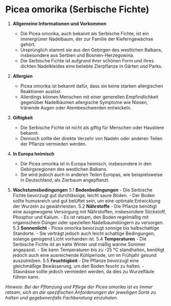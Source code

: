 # Picea omorika (Serbische Fichte)

1. **Allgemeine Informationen und Vorkommen**
   - Die Picea omorika, auch bekannt als Serbische Fichte, ist ein immergrüner Nadelbaum, der zur Familie der Kieferngewächse gehört.
   - Ursprünglich stammt sie aus den Gebirgen des westlichen Balkans, insbesondere aus Serbien und Bosnien-Herzegowina.
   - Die Serbische Fichte ist aufgrund ihrer schönen Form und ihres dichten Nadelkleides eine beliebte Zierpflanze in Gärten und Parks.

2. **Allergien**
   - Picea omorika ist bekannt dafür, dass sie keine starken allergischen Reaktionen auslöst.
   - Allerdings können Menschen mit einer generellen Empfindlichkeit gegenüber Nadelbäumen allergische Symptome wie Niesen, tränende Augen oder Atembeschwerden entwickeln.

3. **Giftigkeit**
   - Die Serbische Fichte ist nicht als giftig für Menschen oder Haustiere bekannt.
   - Dennoch sollte der direkte Verzehr von Nadeln oder anderen Teilen der Pflanze vermieden werden.

4. **In Europa heimisch**
   - Die Picea omorika ist in Europa heimisch, insbesondere in den Gebirgsregionen des westlichen Balkans.
   - Sie wird jedoch auch in anderen Teilen Europas, wie beispielsweise in Deutschland, als Zierbaum angepflanzt.

5. **Wachstumsbedingungen**
   5.1 **Bodenbedingungen**
       - Die Serbische Fichte bevorzugt gut durchlässige, leicht saure Böden.
       - Der Boden sollte humusreich und gut belüftet sein, um eine optimale Entwicklung der Wurzeln zu gewährleisten.
   5.2 **Nährstoffe**
       - Die Pflanze benötigt eine ausgewogene Versorgung mit Nährstoffen, insbesondere Stickstoff, Phosphor und Kalium.
       - Es ist ratsam, den Boden regelmäßig mit organischem Dünger oder speziellen Nadelbaumdüngern zu versorgen.
   5.3 **Sonnenlicht**
       - Picea omorika bevorzugt sonnige bis halbschattige Standorte.
       - Sie verträgt jedoch auch leicht schattige Bedingungen, solange genügend Licht vorhanden ist.
   5.4 **Temperaturen**
       - Die Serbische Fichte ist an kalte Winter und mäßig warme Sommer angepasst.
       - Sie kann Temperaturen bis zu -25 °C standhalten, benötigt jedoch auch eine ausreichende Kühlperiode, um im Frühjahr gesund auszutreiben.
   5.5 **Feuchtigkeit**
       - Die Pflanze bevorzugt eine gleichmäßige Bewässerung, um den Boden feucht zu halten.
       - Staunässe sollte jedoch vermieden werden, da dies zu Wurzelfäule führen kann.

*Hinweis: Bei der Pflanzung und Pflege der Picea omorika ist es immer ratsam, sich an die spezifischen Anforderungen der jeweiligen Sorte zu halten und gegebenenfalls Fachberatung einzuholen.*
